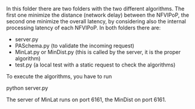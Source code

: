 In this folder there are two folders with the two different algorithms. The first one minimize the distance (network delay) between the NFVIPoP, the second one minimize the overall latency, by considering also the internal processing latency of each NFVIPoP.
In both folders there are:
- server.py
- PASchema.py (to validate the incoming request)
- MinLat.py or MinDist.py (this is called by the server, it is the proper algorithm)
- test.py (a local test with a static request to check the algorithms)

To execute the algorithms, you have to run

python server.py

The server of MinLat runs on port 6161, the MinDist on port 6161.
